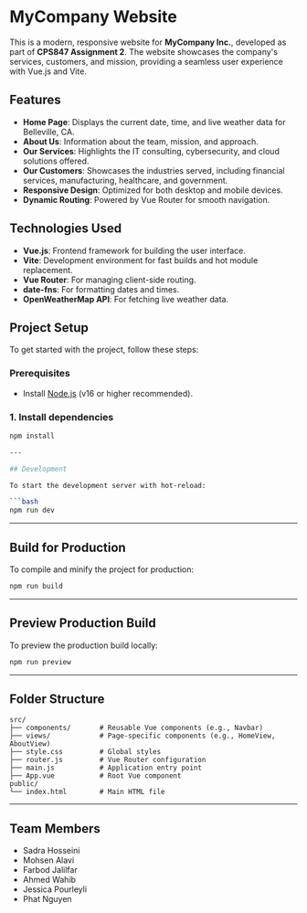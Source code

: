 # MyCompany Website

This is a modern, responsive website for **MyCompany Inc.**, developed as part of **CPS847 Assignment 2**. The website showcases the company's services, customers, and mission, providing a seamless user experience with Vue.js and Vite.

## Features

- **Home Page**: Displays the current date, time, and live weather data for Belleville, CA.
- **About Us**: Information about the team, mission, and approach.
- **Our Services**: Highlights the IT consulting, cybersecurity, and cloud solutions offered.
- **Our Customers**: Showcases the industries served, including financial services, manufacturing, healthcare, and government.
- **Responsive Design**: Optimized for both desktop and mobile devices.
- **Dynamic Routing**: Powered by Vue Router for smooth navigation.

## Technologies Used

- **Vue.js**: Frontend framework for building the user interface.
- **Vite**: Development environment for fast builds and hot module replacement.
- **Vue Router**: For managing client-side routing.
- **date-fns**: For formatting dates and times.
- **OpenWeatherMap API**: For fetching live weather data.

## Project Setup

To get started with the project, follow these steps:

### Prerequisites

- Install [Node.js](https://nodejs.org/) (v16 or higher recommended).



### 1. Install dependencies
```bash
npm install

---

## Development

To start the development server with hot-reload:

```bash
npm run dev
```

---

## Build for Production

To compile and minify the project for production:

```bash
npm run build
```

---

## Preview Production Build

To preview the production build locally:

```bash
npm run preview
```

---

## Folder Structure

```text
src/
├── components/       # Reusable Vue components (e.g., Navbar)
├── views/            # Page-specific components (e.g., HomeView, AboutView)
├── style.css         # Global styles
├── router.js         # Vue Router configuration
├── main.js           # Application entry point
├── App.vue           # Root Vue component
public/
└── index.html        # Main HTML file
```

---

## Team Members

- Sadra Hosseini  
- Mohsen Alavi  
- Farbod Jalilfar  
- Ahmed Wahib  
- Jessica Pourleyli  
- Phat Nguyen
